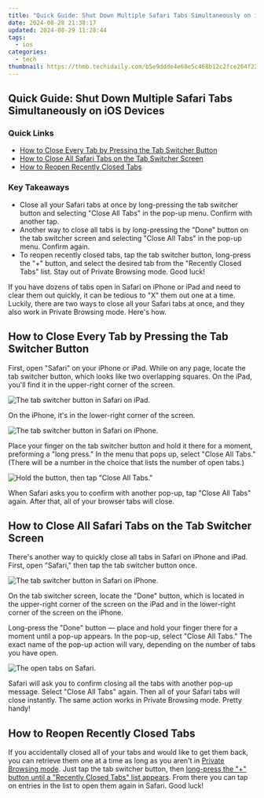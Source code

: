 ```yaml
---
title: "Quick Guide: Shut Down Multiple Safari Tabs Simultaneously on iOS Devices"
date: 2024-08-28 21:38:17
updated: 2024-08-29 11:28:44
tags:
  - ios
categories:
  - tech
thumbnail: https://thmb.techidaily.com/b5e9ddde4e68e5c468b12c2fce264f22eb978dc955e335250b1f4d060c7be8f8.jpg
---
```


## Quick Guide: Shut Down Multiple Safari Tabs Simultaneously on iOS Devices

### Quick Links

* [How to Close Every Tab by Pressing the Tab Switcher Button](https://digital-screen-recording.techidaily.com/new-bandicam-unveiled-a-comprehensive-screen-recorder-analysis/)
* [How to Close All Safari Tabs on the Tab Switcher Screen](https://extra-tips.techidaily.com/top-windows-phone-video-players-essential-app-selections/)
* [How to Reopen Recently Closed Tabs](https://android-location.techidaily.com/9-best-free-android-monitoring-apps-to-monitor-phone-remotely-for-your-motorola-moto-g-stylus-2023-drfone-by-drfone-virtual/)

### Key Takeaways

* Close all your Safari tabs at once by long-pressing the tab switcher button and selecting "Close All Tabs" in the pop-up menu. Confirm with another tap.
* Another way to close all tabs is by long-pressing the "Done" button on the tab switcher screen and selecting "Close All Tabs" in the pop-up menu. Confirm again.
* To reopen recently closed tabs, tap the tab switcher button, long-press the "+" button, and select the desired tab from the "Recently Closed Tabs" list. Stay out of Private Browsing mode. Good luck!

 If you have dozens of tabs open in Safari on iPhone or iPad and need to clear them out quickly, it can be tedious to "X" them out one at a time. Luckily, there are two ways to close all your Safari tabs at once, and they also work in Private Browsing mode. Here's how.

##  How to Close Every Tab by Pressing the Tab Switcher Button

 First, open "Safari" on your iPhone or iPad. While on any page, locate the tab switcher button, which looks like two overlapping squares. On the iPad, you'll find it in the upper-right corner of the screen.

![The tab switcher button in Safari on iPad.](https://static1.howtogeekimages.com/wordpress/wp-content/uploads/2020/12/tab_Switcher_button_ipad.jpg) 

 On the iPhone, it's in the lower-right corner of the screen.

![The tab switcher button in Safari on iPhone.](https://static1.howtogeekimages.com/wordpress/wp-content/uploads/2020/12/tab_switcher_button_iphone.jpg) 

 Place your finger on the tab switcher button and hold it there for a moment, preforming a "long press." In the menu that pops up, select "Close All Tabs." (There will be a number in the choice that lists the number of open tabs.)

![Hold the button, then tap "Close All Tabs."](https://static1.howtogeekimages.com/wordpress/wp-content/uploads/2023/09/close3.png) 

 When Safari asks you to confirm with another pop-up, tap "Close All Tabs" again. After that, all of your browser tabs will close.

##  How to Close All Safari Tabs on the Tab Switcher Screen

 There's another way to quickly close all tabs in Safari on iPhone and iPad. First, open "Safari," then tap the tab switcher button once.

![The tab switcher button in Safari on iPhone.](https://static1.howtogeekimages.com/wordpress/wp-content/uploads/2020/12/tab_switcher_button_iphone.jpg) 

 On the tab switcher screen, locate the "Done" button, which is located in the upper-right corner of the screen on the iPad and in the lower-right corner of the screen on the iPhone.

 Long-press the "Done" button — place and hold your finger there for a moment until a pop-up appears. In the pop-up, select "Close All Tabs." The exact name of the pop-up action will vary, depending on the number of tabs you have open.

![The open tabs on Safari.](https://static1.howtogeekimages.com/wordpress/wp-content/uploads/2023/09/img_0135.png) 

 Safari will ask you to confirm closing all the tabs with another pop-up message. Select "Close All Tabs" again. Then all of your Safari tabs will close instantly. The same action works in Private Browsing mode. Pretty handy!

##  How to Reopen Recently Closed Tabs

 If you accidentally closed all of your tabs and would like to get them back, you can retrieve them one at a time as long as you aren't in [Private Browsing mode](https://voice-adjusting.techidaily.com/navigating-the-art-of-selecting-top-notch-sound-designers-for-2024/). Just tap the tab switcher button, then [long-press the "+" button until a "Recently Closed Tabs" list appears](https://screen-recording.techidaily.com/updated-adjusting-visuals-in-teams-conversations-at-any-time/). From there you can tap on entries in the list to open them again in Safari. Good luck!

<ins class="adsbygoogle"
     style="display:block"
     data-ad-format="autorelaxed"
     data-ad-client="ca-pub-7571918770474297"
     data-ad-slot="1223367746"></ins>



<ins class="adsbygoogle"
     style="display:block"
     data-ad-client="ca-pub-7571918770474297"
     data-ad-slot="8358498916"
     data-ad-format="auto"
     data-full-width-responsive="true"></ins>
